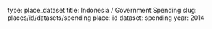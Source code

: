 type: place_dataset
title: Indonesia / Government Spending
slug: places/id/datasets/spending
place: id
dataset: spending
year: 2014
